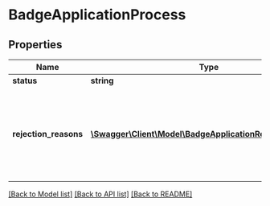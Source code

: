 # BadgeApplicationProcess

## Properties
Name | Type | Description | Notes
------------ | ------------- | ------------- | -------------
**status** | **string** |  | 
**rejection_reasons** | [**\Swagger\Client\Model\BadgeApplicationRejectionReason[]**](BadgeApplicationRejectionReason.md) | A list of rejection reasons for the badge application. Returned for process.status &#x3D; DECLINED only. | 

[[Back to Model list]](../../README.md#documentation-for-models) [[Back to API list]](../../README.md#documentation-for-api-endpoints) [[Back to README]](../../README.md)

